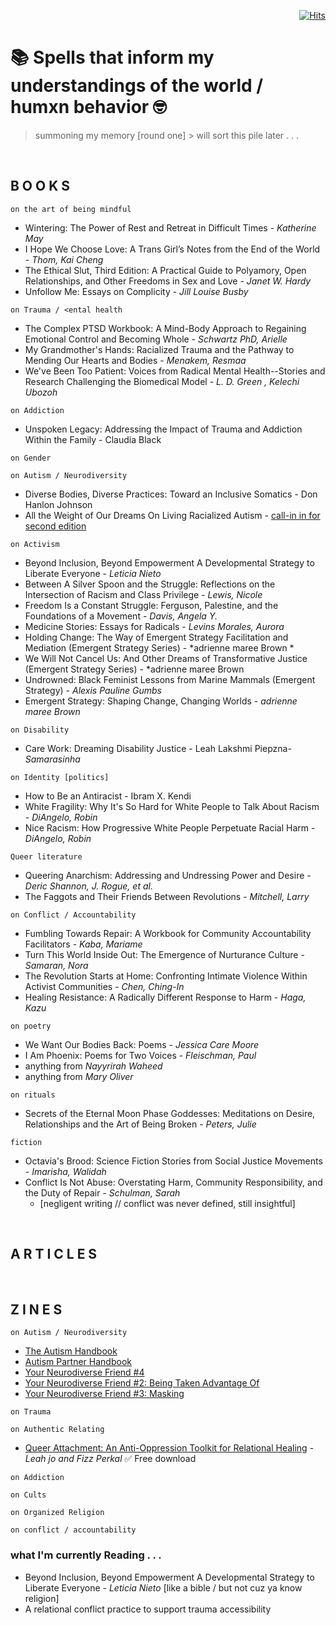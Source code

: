 <div align="right">
  
[![Hits](https://hits.seeyoufarm.com/api/count/incr/badge.svg?url=https%3A%2F%2Fgithub.com%2FUnderground-Railroad%2FmagnificentMammals%2Fblob%2Fmain%2FbrainDump%2Fponderings%2FreadingList.md&count_bg=%23FF00D9&title_bg=%23555555&icon=macys.svg&icon_color=%23FF00D9&title=hits&edge_flat=false)](https://hits.seeyoufarm.com)
  
 </div>

# 📚 Spells that inform my understandings of the world / humxn behavior 🤓
> summoning my memory [round one] > will sort this pile later . . . 

<br>

## B O O K S 
`on the art of being mindful`
+ Wintering: The Power of Rest and Retreat in Difficult Times - *Katherine May*
+ I Hope We Choose Love: A Trans Girl’s Notes from the End of the World - *Thom, Kai Cheng*
+ The Ethical Slut, Third Edition: A Practical Guide to Polyamory, Open Relationships, and Other Freedoms in Sex and Love - *Janet W. Hardy*
+ Unfollow Me: Essays on Complicity - *Jill Louise Busby* 

`on Trauma / <ental health`
+ The Complex PTSD Workbook: A Mind-Body Approach to Regaining Emotional Control and Becoming Whole - *Schwartz PhD, Arielle*
+ My Grandmother's Hands: Racialized Trauma and the Pathway to Mending Our Hearts and Bodies - *Menakem, Resmaa*
+ We've Been Too Patient: Voices from Radical Mental Health--Stories and Research Challenging the Biomedical Model - *L. D. Green , Kelechi Ubozoh*

`on Addiction`
+ Unspoken Legacy: Addressing the Impact of Trauma and Addiction Within the Family - Claudia Black

`on Gender`

`on Autism / Neurodiversity`
+ Diverse Bodies, Diverse Practices: Toward an Inclusive Somatics -  Don Hanlon Johnson
+ All the Weight of Our Dreams On Living Racialized Autism - [call-in in for second edition](https://autismandrace.com/all-the-weight-of-our-dreams-anthology/)

`on Activism`
+ Beyond Inclusion, Beyond Empowerment A Developmental Strategy to Liberate Everyone - *Leticia Nieto*
+ Between A Silver Spoon and the Struggle: Reflections on the Intersection of Racism and Class Privilege - *Lewis, Nicole*
+ Freedom Is a Constant Struggle: Ferguson, Palestine, and the Foundations of a Movement - *Davis, Angela Y.*
+ Medicine Stories: Essays for Radicals - *Levins Morales, Aurora*
+ Holding Change: The Way of Emergent Strategy Facilitation and Mediation (Emergent Strategy Series) - *adrienne maree Brown *
+ We Will Not Cancel Us: And Other Dreams of Transformative Justice (Emergent Strategy Series) - *adrienne maree Brown
+ Undrowned: Black Feminist Lessons from Marine Mammals (Emergent Strategy) - *Alexis Pauline Gumbs*
+ Emergent Strategy: Shaping Change, Changing Worlds - *adrienne maree Brown*

`on Disability`
+ Care Work: Dreaming Disability Justice - Leah Lakshmi Piepzna-*Samarasinha*

`on Identity [politics]`
+ How to Be an Antiracist - Ibram X. Kendi
+ White Fragility: Why It's So Hard for White People to Talk About Racism - *DiAngelo, Robin*
+ Nice Racism: How Progressive White People Perpetuate Racial Harm - *DiAngelo, Robin*
 

`Queer literature`
+ Queering Anarchism: Addressing and Undressing Power and Desire - *Deric Shannon, J. Rogue, et al.*
+ The Faggots and Their Friends Between Revolutions - *Mitchell, Larry*

`on Conflict / Accountability`
+ Fumbling Towards Repair: A Workbook for Community Accountability Facilitators - *Kaba, Mariame*
+ Turn This World Inside Out: The Emergence of Nurturance Culture - *Samaran, Nora*
+ The Revolution Starts at Home: Confronting Intimate Violence Within Activist Communities - *Chen, Ching-In*
+ Healing Resistance: A Radically Different Response to Harm - *Haga, Kazu*

`on poetry`
+ We Want Our Bodies Back: Poems - *Jessica Care Moore*
+ I Am Phoenix: Poems for Two Voices - *Fleischman, Paul*
+ anything from *Nayyrirah Waheed* 
+ anything from *Mary Oliver*

`on rituals`
+ Secrets of the Eternal Moon Phase Goddesses: Meditations on Desire, Relationships and the Art of Being Broken - *Peters, Julie*

`fiction`
+ Octavia's Brood: Science Fiction Stories from Social Justice Movements - *Imarisha, Walidah*
+ Conflict Is Not Abuse: Overstating Harm, Community Responsibility, and the Duty of Repair - *Schulman, Sarah* 
  + [negligent writing // conflict was never defined, still insightful]

<br>

## A R T I C L E S 

<br>

## Z I N E S

`on Autism / Neurodiversity`
+ [The Autism Handbook](https://microcosmpublishing.com/catalog/zines/9928)
+ [Autism Partner Handbook](https://microcosmpublishing.com/catalog/zines/10889)
+ [Your Neurodiverse Friend #4](https://microcosmpublishing.com/catalog/zines/10525)
+ [Your Neurodiverse Friend #2: Being Taken Advantage Of](https://microcosmpublishing.com/catalog/zines/10303)
+ [Your Neurodiverse Friend #3: Masking](https://microcosmpublishing.com/catalog/zines/2969)

`on Trauma`

`on Authentic Relating`
+ [Queer Attachment: An Anti-Oppression Toolkit for Relational Healing](https://liberationandmedicine.wordpress.com/2019/12/12/queer-attachment-an-anti-oppression-toolkit-for-relational-healing/) - *Leah jo and Fizz Perkal* ✅ Free download

`on Addiction`

`on Cults`

`on Organized Religion`

`on conflict / accountability`

### what I'm currently Reading . . .
+ Beyond Inclusion, Beyond Empowerment A Developmental Strategy to Liberate Everyone - *Leticia Nieto* [like a bible / but not cuz ya know religion]
+ A relational conflict practice to support trauma accessibility 


